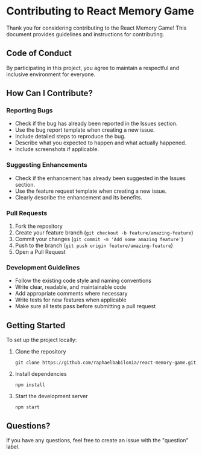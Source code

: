 # Contributing to React Memory Game

Thank you for considering contributing to the React Memory Game! This document provides guidelines and instructions for contributing.

## Code of Conduct

By participating in this project, you agree to maintain a respectful and inclusive environment for everyone.

## How Can I Contribute?

### Reporting Bugs

-  Check if the bug has already been reported in the Issues section.
-  Use the bug report template when creating a new issue.
-  Include detailed steps to reproduce the bug.
-  Describe what you expected to happen and what actually happened.
-  Include screenshots if applicable.

### Suggesting Enhancements

-  Check if the enhancement has already been suggested in the Issues section.
-  Use the feature request template when creating a new issue.
-  Clearly describe the enhancement and its benefits.

### Pull Requests

1. Fork the repository
2. Create your feature branch (`git checkout -b feature/amazing-feature`)
3. Commit your changes (`git commit -m 'Add some amazing feature'`)
4. Push to the branch (`git push origin feature/amazing-feature`)
5. Open a Pull Request

### Development Guidelines

-  Follow the existing code style and naming conventions
-  Write clear, readable, and maintainable code
-  Add appropriate comments where necessary
-  Write tests for new features when applicable
-  Make sure all tests pass before submitting a pull request

## Getting Started

To set up the project locally:

1. Clone the repository
   ```
   git clone https://github.com/raphaelbabilonia/react-memory-game.git
   ```
2. Install dependencies
   ```
   npm install
   ```
3. Start the development server
   ```
   npm start
   ```

## Questions?

If you have any questions, feel free to create an issue with the "question" label.
